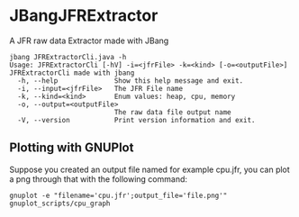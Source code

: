 # JBangJFRExtractor
A JFR raw data Extractor made with JBang

```shell script
jbang JFRExtractorCli.java -h
Usage: JFRExtractorCli [-hV] -i=<jfrFile> -k=<kind> [-o=<outputFile>]
JFRExtractorCli made with jbang
  -h, --help              Show this help message and exit.
  -i, --input=<jfrFile>   The JFR File name
  -k, --kind=<kind>       Enum values: heap, cpu, memory
  -o, --output=<outputFile>
                          The raw data file output name
  -V, --version           Print version information and exit.
```

## Plotting with GNUPlot

Suppose you created an output file named for example cpu.jfr, you can plot a png through that with the following command:

```shell script
gnuplot -e "filename='cpu.jfr';output_file='file.png'" gnuplot_scripts/cpu_graph 
```
